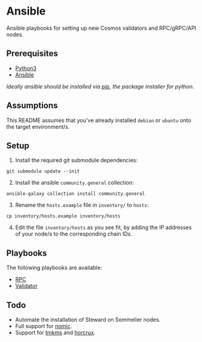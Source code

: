 # Ansible

Ansible playbooks for setting up new Cosmos validators and RPC/gRPC/API nodes.

## Prerequisites

- [Python3](https://realpython.com/installing-python)
- [Ansible](https://docs.ansible.com/ansible/latest/installation_guide/intro_installation.html)

_Ideally ansible should be installed via [pip](https://pip.pypa.io/en/stable/), the package installer for python._

## Assumptions

This README assumes that you've already installed `debian` or `ubuntu` onto the target environment/s.

## Setup

1. Install the required git submodule dependencies:

```console
git submodule update --init
```

2. Install the ansible `community.general` collection:

```console
ansible-galaxy collection install community.general
```

3. Rename the `hosts.example` file in `inventory/` to `hosts`:

```console
cp inventory/hosts.example inventory/hosts
```

4. Edit the file `inventory/hosts` as you see fit, by adding the IP addresses of your node/s to the corresponding chain IDs. 

## Playbooks

The following playbooks are available:

- [RPC](RPC.md)
- [Validator](VALIDATOR.md)

## Todo
 
- Automate the installation of Steward on Sommelier nodes.
- Full support for [nomic](https://github.com/nomic-io/nomic).
- Support for [tmkms](https://github.com/tendermint/tmkms) and [horcrux](https://github.com/strangelove-ventures/horcrux).
